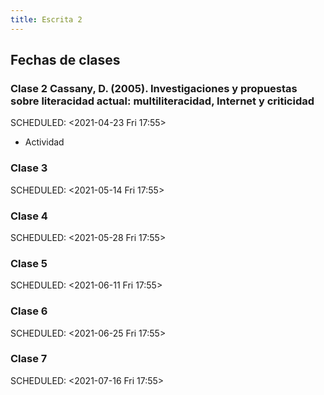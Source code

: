 ```yaml
---
title: Escrita 2
---
```


## Fechas de clases
### Clase 2 Cassany, D. (2005). Investigaciones y propuestas sobre literacidad actual: multiliteracidad, Internet y criticidad 
SCHEDULED: <2021-04-23 Fri 17:55>
- Actividad
### Clase 3 
SCHEDULED: <2021-05-14 Fri 17:55>
### Clase 4 
SCHEDULED: <2021-05-28 Fri 17:55>
### Clase 5 
SCHEDULED: <2021-06-11 Fri 17:55>
### Clase 6 
SCHEDULED: <2021-06-25 Fri 17:55>
### Clase 7 
SCHEDULED: <2021-07-16 Fri 17:55>
